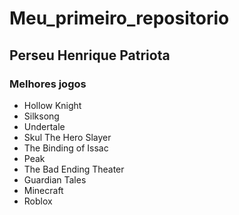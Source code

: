 # Meu_primeiro_repositorio

## Perseu Henrique Patriota

### Melhores jogos

- Hollow Knight
- Silksong
- Undertale
- Skul The Hero Slayer
- The Binding of Issac
- Peak
- The Bad Ending Theater
- Guardian Tales
- Minecraft
- Roblox